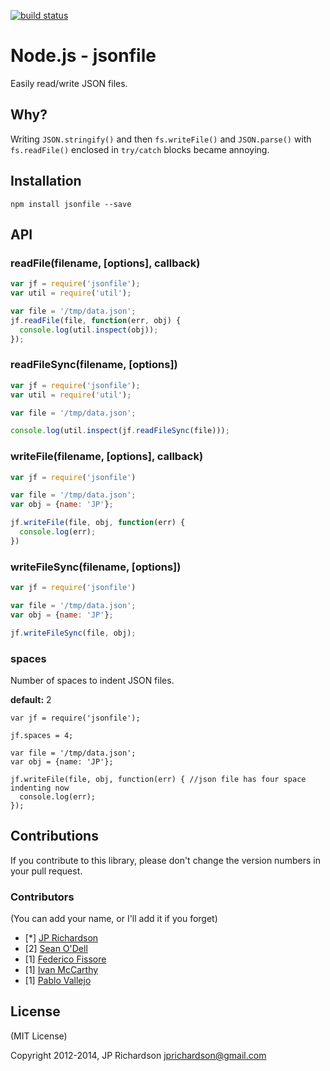 [![build status](https://secure.travis-ci.org/jprichardson/node-jsonfile.png)](http://travis-ci.org/jprichardson/node-jsonfile)

Node.js - jsonfile
================

Easily read/write JSON files. 


Why?
----

Writing `JSON.stringify()` and then `fs.writeFile()` and `JSON.parse()` with `fs.readFile()` enclosed in `try/catch` blocks became annoying.



Installation
------------

    npm install jsonfile --save



API
---

### readFile(filename, [options], callback)

```javascript
var jf = require('jsonfile');
var util = require('util');

var file = '/tmp/data.json';
jf.readFile(file, function(err, obj) {
  console.log(util.inspect(obj)); 
});
```


### readFileSync(filename, [options])

```javascript
var jf = require('jsonfile');
var util = require('util');

var file = '/tmp/data.json';

console.log(util.inspect(jf.readFileSync(file)));
```


### writeFile(filename, [options], callback)

```javascript
var jf = require('jsonfile')

var file = '/tmp/data.json';
var obj = {name: 'JP'};

jf.writeFile(file, obj, function(err) {
  console.log(err);
})
```

### writeFileSync(filename, [options])

```javascript
var jf = require('jsonfile')

var file = '/tmp/data.json';
var obj = {name: 'JP'};

jf.writeFileSync(file, obj);
```


### spaces

Number of spaces to indent JSON files. 

**default:** 2

```
var jf = require('jsonfile');

jf.spaces = 4;

var file = '/tmp/data.json';
var obj = {name: 'JP'};

jf.writeFile(file, obj, function(err) { //json file has four space indenting now
  console.log(err);
});
```


Contributions
-------------

If you contribute to this library, please don't change the version numbers in your pull request.


### Contributors

(You can add your name, or I'll add it if you forget)

- [*] [JP Richardson](https://github.com/jprichardson)
- [2] [Sean O'Dell](https://github.com/seanodell)
- [1] [Federico Fissore](https://github.com/ffissore)
- [1] [Ivan McCarthy](https://github.com/imcrthy)
- [1] [Pablo Vallejo](https://github.com/PabloVallejo)


License
-------

(MIT License)

Copyright 2012-2014, JP Richardson  <jprichardson@gmail.com>





